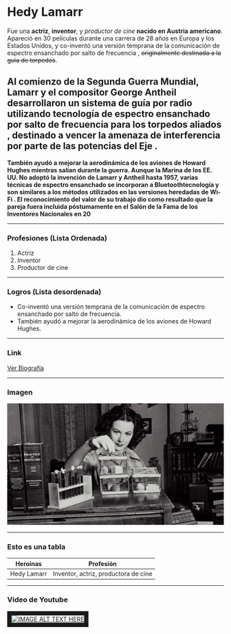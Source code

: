 # Hedy Lamarr

Fue una **actriz**, __inventor__, y *productor de cine* **__nacido en Austria americano__**. Apareció en 30 películas durante una carrera de 28 años en Europa y los Estados Unidos, y co-inventó una versión temprana de la comunicación de espectro ensanchado por salto de frecuencia , ~~originalmente destinada a la guía de torpedos~~.

## Al comienzo de la Segunda Guerra Mundial, Lamarr y el compositor George Antheil desarrollaron un sistema de guía por radio utilizando tecnología de espectro ensanchado por salto de frecuencia para los torpedos aliados , destinado a vencer la amenaza de interferencia por parte de las potencias del Eje . 

__También ayudó a mejorar la aerodinámica de los aviones de Howard Hughes mientras salían durante la guerra.  Aunque la Marina de los EE. UU. No adoptó la invención de Lamarr y Antheil hasta 1957,  varias técnicas de espectro ensanchado se incorporan a Bluetoothtecnología y son similares a los métodos utilizados en las versiones heredadas de Wi-Fi .  El reconocimiento del valor de su trabajo dio como resultado que la pareja fuera incluida póstumamente en el Salón de la Fama de los Inventores Nacionales en 20__

---

### Profesiones (Lista Ordenada)

1. Actriz
2. Inventor 
3. Productor de cine 

---

### Logros (Lista desordenada)

- Co-inventó una versión temprana de la comunicación de espectro ensanchado por salto de frecuencia.
- También ayudó a mejorar la aerodinámica de los aviones de Howard Hughes.


---

### Link 

[Ver Biografía ](https://en.wikipedia.org/wiki/Hedy_Lamarr)

---

### Imagen

![alt text](https://github.com/yadira-puente/superHeroinass/blob/main/hedyLamarr.jpg "Imagen de Hedy Lamarr")

---

### Esto es una tabla 

| Heroinas      | Profesión                            |        
|:-----------:  |:------------------------------------:|
| Hedy Lamarr   |  Inventor, actriz, productora de cine| 

---

### Video de Youtube

<a href="https://www.youtube.com/watch?v=6FWCRssKnQo
" target="_blank"><img src="http://img.youtube.com/vi/6FWCRssKnQo/0.jpg" 
alt="IMAGE ALT TEXT HERE" width="240" height="180" border="10" /></a>

